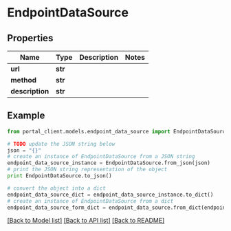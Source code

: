 # EndpointDataSource


## Properties
Name | Type | Description | Notes
------------ | ------------- | ------------- | -------------
**url** | **str** |  | 
**method** | **str** |  | 
**description** | **str** |  | 

## Example

```python
from portal_client.models.endpoint_data_source import EndpointDataSource

# TODO update the JSON string below
json = "{}"
# create an instance of EndpointDataSource from a JSON string
endpoint_data_source_instance = EndpointDataSource.from_json(json)
# print the JSON string representation of the object
print EndpointDataSource.to_json()

# convert the object into a dict
endpoint_data_source_dict = endpoint_data_source_instance.to_dict()
# create an instance of EndpointDataSource from a dict
endpoint_data_source_form_dict = endpoint_data_source.from_dict(endpoint_data_source_dict)
```
[[Back to Model list]](../README.md#documentation-for-models) [[Back to API list]](../README.md#documentation-for-api-endpoints) [[Back to README]](../README.md)



